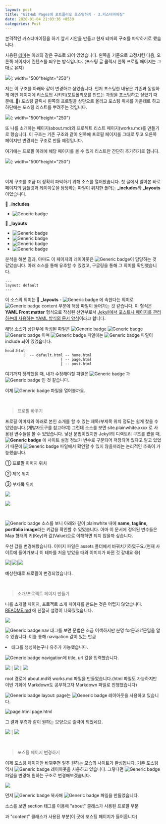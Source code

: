 ```yaml
---
layout: post
title: "GitHub Pages에 포트폴리오 호스팅하기 - 3.커스터마이징"
date: 2020-01-04 21:03:36 +0530
categories: Post
---
```


본격적인 커스터마이징을 하기 앞서 시안을 만들고 현재 테마의 구조를 파악하기로 했습니다.

사용된 [테마](https://samarsault.com/)는 아래와 같은 구조로 되어 있었습니다. 왼쪽을 기준으로 고정시킨 다음, 오른쪽 페이지에 컨텐츠를 띄우는 방식입니다. (포스팅 글 클릭시 왼쪽 프로필 페이지는 그대로 유지)

![](/assets/img/post3/post3_img1.png){: width="500"height="250"}

저는 이 구조를 아래와 같이 변경하고 싶었습니다. 먼저 포스팅한 내용은 기존과 동일하게 메인 페이지에 리스트업 시키되(포트폴리오를 만드는 과정을 포스팅하고 싶었기 때문에..:grimacing:) 포스팅 클릭시 왼쪽의 프로필을 상단으로 올리고 포스팅 위치를 가운데로 하고 하단에는 포스팅 리스트를 뿌려주는 것입니다.

![](/assets/img/post3/post3_img2.png){: width="500"height="250"}

또 나를 소개하는 페이지(about.md)와 프로젝트 리스트 페이지(works.md)를 만들기로 했습니다. 이 구조는 기존 구조와 같이 왼쪽에 프로필 페이지를 그대로 두고 오른쪽 페이지만 변경되는 구조로 만들 예정입니다.

여기에는 프로필 아래에 해당 페이지를 볼 수 있게 리스트만 간단히 추가하기로 합니다.

![](/assets/img/post3/post3_img3.png){: width="500"height="250"}

<br>

이제 구조를 조금 더 정확히 파악하기 위해 소스를 열어봤습니다. 첫 글에서 알아본 바로 페이지의 템플릿과 레이아웃을 담당하는 파일이 위치한 폴더는 **_includes**와 **_layouts**이었습니다.

:file_folder: **_includes**

* ![Generic badge](https://img.shields.io/badge/-head.html-2E4DA7?style=flat) 

:file_folder: **_layouts**

* ![Generic badge](https://img.shields.io/badge/-default.html-2E4DA7?style=flat) 
* ![Generic badge](https://img.shields.io/badge/-home.html-2E4DA7?style=flat) 
* ![Generic badge](https://img.shields.io/badge/-page.html-2E4DA7?style=flat) 
* ![Generic badge](https://img.shields.io/badge/-post.html-2E4DA7?style=flat) 

분석을 해본 결과, 아마도 이 페이지의 레이아웃은 ![Generic badge](https://img.shields.io/badge/-default.html-2E4DA7?style=flat)이 담당하는 것 같았습니다. 아래 소스를 통해 유추할 수 있었고, 구글링을 통해 그 의미를 확인했습니다.

```
---
layout: default
---
```

이 소스의 의미는​ :file_folder: **_layouts** - ![Generic badge](https://img.shields.io/badge/-default.html-2E4DA7?style=flat) 에 속한다는 의미로 ![Generic badge](https://img.shields.io/badge/-default.html-2E4DA7?style=flat) content 부분에 해당 파일이 들어가는 것 같습니다. 이 형식은 **YAML Front matter** 형식으로 작성된 선언부로서 <u>Jekyll에서 포스트나 페이지를 관리하는데 사용하는 YAML 방식의 문서 양식</u>이라고 합니다.

해당 소스가 상단부에 작성된 파일은 ![Generic badge](https://img.shields.io/badge/-home.html-2E4DA7?style=flat) ![Generic badge](https://img.shields.io/badge/-default.html-2E4DA7?style=flat) ![Generic badge](https://img.shields.io/badge/-post.html-2E4DA7?style=flat) 이며 ![Generic badge](https://img.shields.io/badge/-default.html-2E4DA7?style=flat) 파일에는 ![Generic badge](https://img.shields.io/badge/-head.html-2E4DA7?style=flat) 파일이 include 되어 있었습니다.

```
head.html      
        |  -- default.html -- home.html 
                         | -- page.html
                         | -- post.html
```

여기까지 정리했을 때, 내가 수정해야할 파일은 ![Generic badge](https://img.shields.io/badge/-default.html-2E4DA7?style=flat) 과 ![Generic badge](https://img.shields.io/badge/-post.html-2E4DA7?style=flat) 인 것 같습니다.

이제 ![Generic badge](https://img.shields.io/badge/-default.html-2E4DA7?style=flat) 파일을 열어볼까요.

<br>

> 프로필 바꾸기

프로필 이미지와 아래로 본인 소개를 할 수 있는 제목/부제목 위치 정도는 쉽게 찾을 수 있었습니다.(개발자도구를 참고하여) 그런데 소스를 보면 site.plainwhite.xxxx 로 사용된 변수들을 볼 수 있었습니다. 낯선 문법이었지만 Jekyll의 디렉토리 구조를 봤을 때, **![Generic badge](https://img.shields.io/badge/-_config.yml-2E4DA7?style=flat)** 에 사이트 설정 정보가 변수로 구분되어 저장되어 있다고 알고 있었기 때문에 ![Generic badge](https://img.shields.io/badge/-_config.yml-2E4DA7?style=flat) 파일에서 확인할 수 있지 않을까라는 논리적인 추측이 가능했습니다.

① 프로필 이미지 위치

② 제목 위치

③ 부제목 위치

![](/assets/img/post3/post3_img4.png)

![](/assets/img/post3/post3_img5.png)

<br>

![Generic badge](https://img.shields.io/badge/-_config.yml-2E4DA7?style=flat)  소스를 보니 아래와 같이 plainwhite 내에 **name, tagline, portfolio image**라는 키값을 확인할 수 있었습니다. 아마 이 문서에 정의된 변수들은 Map 형태의 키(Key)와 값(Value)으로 이해하면 되지 않을까 싶습니다.

우선 값을 변경해봤습니다. 이미지 파일은 assets 폴더에서 바꿔치기하였구요.(현재 사이트에 들어가보니 이 테마를 처음 받았을 때와 이미지가 바뀐 것 같네요 :sweat_smile:)

![](/assets/img/post3/post3_img6.png)|![](/assets/img/post3/post3_img7.png)|![](/assets/img/post3/post3_img8.png)

예상한대로 프로필이 변경되었습니다.

<br>

> 소개/프로젝트 페이지 만들기

나를 소개할 페이지, 프로젝트 소개 페이지를 만드는 것은 어렵지 않았습니다. [README.md](https://github.com/eeesnghyun/eeesnghyun.github.io) 에 친절히 설명이 나와있었습니다.

![](/assets/img/post3/post3_img12.png)

![Generic badge](https://img.shields.io/badge/-default.html-2E4DA7?style=flat) nav 태그를 보면 문법은 조금 어색하지만 분명 for문과 if문임을 알 수 있습니다. 이를 통해 navigation 값이 있는 만큼 <li> 태그를 생성하는구나 유추가 가능했습니다.

![Generic badge](https://img.shields.io/badge/-_config.yml-2E4DA7?style=flat) navigation에 title, url 값을 입력했습니다.

![](/assets/img/post3/post3_img11.png) | ![](/assets/img/post3/post3_img10.png) | ![](/assets/img/post3/post3_img9.png)

root 경로에 about.md와 works.md 파일을 만들었습니다.(html 파일도 가능하지만 이번 기회에 Markdown도 공부하고자 Markdown 파일로 진행했습니다)

![Generic badge](https://img.shields.io/badge/-works.md-2E4DA7?style=flat)  layout: page는 ![Generic badge](https://img.shields.io/badge/-default.html-2E4DA7?style=flat) 레이아웃을 사용하고 있습니다.

![page.html](/assets/img/post3/post3_img15.png) page.html

 그 결과 우측과 같이 원하는 모양으로 출력이 되었네요.

![](/assets/img/post3/post3_img13.png) | ![](/assets/img/post3/post3_img14.png)

<br>

> 포스팅 페이지 변경하기

이제 포스팅 페이지만 바꿔주면 얼추 원하는 모습의 사이트가 완성됩니다. 기존 포스팅 역시 ![Generic badge](https://img.shields.io/badge/-default.html-2E4DA7?style=flat) 레이아웃을 사용하고 있습니다. 그렇다면 ![Generic badge](https://img.shields.io/badge/-default.html-2E4DA7?style=flat)  파일을 변경해 원하는 구조로 변경해보겠습니다.

![](/assets/img/post3/post3_img16.png)

먼저 ![Generic badge](https://img.shields.io/badge/-default.html-2E4DA7?style=flat)  복사해 ![Generic badge](https://img.shields.io/badge/-default2.html-2E4DA7?style=flat)   파일을 만들었습니다.

소스를 보면 section 태그를 이용해 "about" 클래스가 사용된 프로필 부분  <section class="about"> 과   "content" 클래스가 사용된 부분(이 곳에 포스팅 페이지가 들어옵니다) <section class="content">